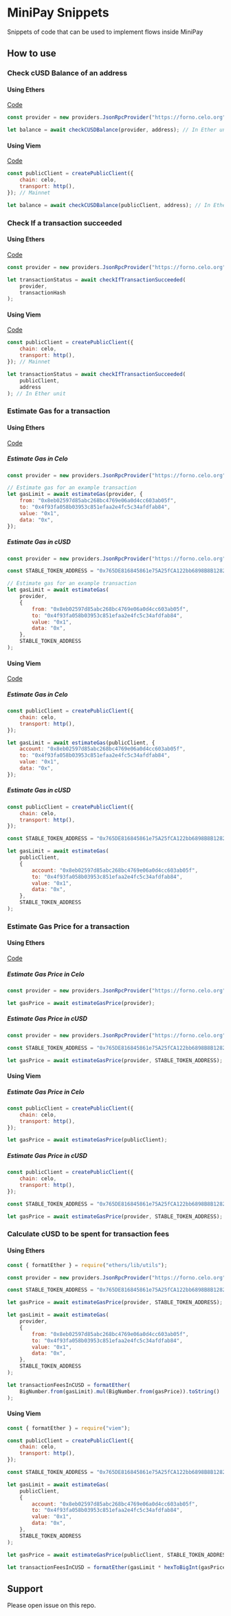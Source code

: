 # MiniPay Snippets

Snippets of code that can be used to implement flows inside MiniPay

## How to use

### Check cUSD Balance of an address

#### Using Ethers

[Code](./ethers/checkCUSDBalance.js)

```js
const provider = new providers.JsonRpcProvider("https://forno.celo.org"); // Mainnet

let balance = await checkCUSDBalance(provider, address); // In Ether unit
```

#### Using Viem

[Code](./viem/checkCUSDBalance.js)

```js
const publicClient = createPublicClient({
    chain: celo,
    transport: http(),
}); // Mainnet

let balance = await checkCUSDBalance(publicClient, address); // In Ether unit
```

### Check If a transaction succeeded

#### Using Ethers

[Code](./ethers/checkIfTransactionSucceeded.js)

```js
const provider = new providers.JsonRpcProvider("https://forno.celo.org"); // Mainnet

let transactionStatus = await checkIfTransactionSucceeded(
    provider,
    transactionHash
);
```

#### Using Viem

[Code](./viem/checkIfTransactionSucceeded.js)

```js
const publicClient = createPublicClient({
    chain: celo,
    transport: http(),
}); // Mainnet

let transactionStatus = await checkIfTransactionSucceeded(
    publicClient,
    address
); // In Ether unit
```

### Estimate Gas for a transaction

#### Using Ethers

[Code](./ethers/estimateGas.js)

##### Estimate Gas in Celo

```js
const provider = new providers.JsonRpcProvider("https://forno.celo.org"); // Mainnet

// Estimate gas for an example transaction
let gasLimit = await estimateGas(provider, {
    from: "0x8eb02597d85abc268bc4769e06a0d4cc603ab05f",
    to: "0x4f93fa058b03953c851efaa2e4fc5c34afdfab84",
    value: "0x1",
    data: "0x",
});
```

##### Estimate Gas in cUSD

```js
const provider = new providers.JsonRpcProvider("https://forno.celo.org"); // Mainnet

const STABLE_TOKEN_ADDRESS = "0x765DE816845861e75A25fCA122bb6898B8B1282a";

// Estimate gas for an example transaction
let gasLimit = await estimateGas(
    provider,
    {
        from: "0x8eb02597d85abc268bc4769e06a0d4cc603ab05f",
        to: "0x4f93fa058b03953c851efaa2e4fc5c34afdfab84",
        value: "0x1",
        data: "0x",
    },
    STABLE_TOKEN_ADDRESS
);
```

#### Using Viem

[Code](./viem/estimateGas.js)

##### Estimate Gas in Celo

```js
const publicClient = createPublicClient({
    chain: celo,
    transport: http(),
});

let gasLimit = await estimateGas(publicClient, {
    account: "0x8eb02597d85abc268bc4769e06a0d4cc603ab05f",
    to: "0x4f93fa058b03953c851efaa2e4fc5c34afdfab84",
    value: "0x1",
    data: "0x",
});
```

##### Estimate Gas in cUSD

```js
const publicClient = createPublicClient({
    chain: celo,
    transport: http(),
});

const STABLE_TOKEN_ADDRESS = "0x765DE816845861e75A25fCA122bb6898B8B1282a";

let gasLimit = await estimateGas(
    publicClient,
    {
        account: "0x8eb02597d85abc268bc4769e06a0d4cc603ab05f",
        to: "0x4f93fa058b03953c851efaa2e4fc5c34afdfab84",
        value: "0x1",
        data: "0x",
    },
    STABLE_TOKEN_ADDRESS
);
```

### Estimate Gas Price for a transaction

#### Using Ethers

[Code](./ethers/estimateGasPrice.js)

##### Estimate Gas Price in Celo

```js
const provider = new providers.JsonRpcProvider("https://forno.celo.org"); // Mainnet

let gasPrice = await estimateGasPrice(provider);
```

##### Estimate Gas Price in cUSD

```js
const provider = new providers.JsonRpcProvider("https://forno.celo.org"); // Mainnet

const STABLE_TOKEN_ADDRESS = "0x765DE816845861e75A25fCA122bb6898B8B1282a";

let gasPrice = await estimateGasPrice(provider, STABLE_TOKEN_ADDRESS);
```

#### Using Viem

##### Estimate Gas Price in Celo

```js
const publicClient = createPublicClient({
    chain: celo,
    transport: http(),
});

let gasPrice = await estimateGasPrice(publicClient);
```

##### Estimate Gas Price in cUSD

```js
const publicClient = createPublicClient({
    chain: celo,
    transport: http(),
});

const STABLE_TOKEN_ADDRESS = "0x765DE816845861e75A25fCA122bb6898B8B1282a";

let gasPrice = await estimateGasPrice(provider, STABLE_TOKEN_ADDRESS);
```

### Calculate cUSD to be spent for transaction fees

#### Using Ethers

```js
const { formatEther } = require("ethers/lib/utils");

const provider = new providers.JsonRpcProvider("https://forno.celo.org");

const STABLE_TOKEN_ADDRESS = "0x765DE816845861e75A25fCA122bb6898B8B1282a";

let gasPrice = await estimateGasPrice(provider, STABLE_TOKEN_ADDRESS);

let gasLimit = await estimateGas(
    provider,
    {
        from: "0x8eb02597d85abc268bc4769e06a0d4cc603ab05f",
        to: "0x4f93fa058b03953c851efaa2e4fc5c34afdfab84",
        value: "0x1",
        data: "0x",
    },
    STABLE_TOKEN_ADDRESS
);

let transactionFeesInCUSD = formatEther(
    BigNumber.from(gasLimit).mul(BigNumber.from(gasPrice)).toString()
);
```

#### Using Viem

```js
const { formatEther } = require("viem");

const publicClient = createPublicClient({
    chain: celo,
    transport: http(),
});

const STABLE_TOKEN_ADDRESS = "0x765DE816845861e75A25fCA122bb6898B8B1282a";

let gasLimit = await estimateGas(
    publicClient,
    {
        account: "0x8eb02597d85abc268bc4769e06a0d4cc603ab05f",
        to: "0x4f93fa058b03953c851efaa2e4fc5c34afdfab84",
        value: "0x1",
        data: "0x",
    },
    STABLE_TOKEN_ADDRESS
);

let gasPrice = await estimateGasPrice(publicClient, STABLE_TOKEN_ADDRESS);

let transactionFeesInCUSD = formatEther(gasLimit * hexToBigInt(gasPrice));
```

## Support

Please open issue on this repo.
